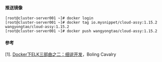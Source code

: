#### 推送镜像

```shell script
[root@cluster-server001 ~]# docker login
[root@cluster-server001 ~]# docker tag io.mysnippet/cloud-assy:1.15.2 wangyongtao/cloud-assy:1.15.2
[root@cluster-server001 ~]# docker push wangyongtao/cloud-assy:1.15.2
```

#### 参考
[1]. [Docker下ELK三部曲之二：细说开发](https://blog.csdn.net/boling_cavalry/article/details/79972444)，Boling  Cavalry